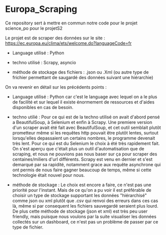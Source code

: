# Europa_Scraping
Ce repository sert à mettre en commun notre code pour le projet science_po pour le projetS2

Le projet est de scraper des données sur le site : https://ec.europa.eu/clima/ets/welcome.do?languageCode=fr

- Language utilisé : Python

- techno utilisé : Scrapy, asyncio

- méthode de stockage des fichiers : .json ou .Xml (ou autre type de frichier permettant de saugardé des données suivant une hiérarchie)


On va revenir en détail sur les précédents points :

- Language utilisé : Python car c'est le language avec lequel on a le plus de facilité et sur lequel il existe énormement de ressources et d'aides disponibles en cas de besoin.

- techno utilié : Pour ce qui est de la techno utilisé on avait d'abord pensé a BeautifulSoup, à Selenium et enfin à Scrapy.
Une premiere version d'un scraper avait été fait avec BeautifulSoup, et cet outil semblait plutôt prometteur même si les requêtes http pouvait être plutôt lentes, surtout lorsqu'elles depassaient un certains nombres, le programme devenait très lent. 
  Pour ce qui est du Selenium le choix à été très rapidement fait. On s'est aperçu que c'était plus un outil d'automatisation que de scraping, et nous ne pouvions pas nous baser sur ça pour scraper des centaines/miliers d'url différents.
  Scrapy est venu en dernier et s'est demarqué par sa rapidité, notamment grace aux  requête asynchrone qui ont permis de nous faire gagner beaucoup de temps, même si cette technologie était nouvel pour nous.

- méthode de stockage : Le choix est encore a faire, ce n'est pas une priorité pour l'instant. Mais de ce qu'on a pu voir il est préférable de choisir un type de stockage supportant les données "hiérarchisé" comme json ou xml plutôt que .csv qui renvoi des erreurs dans ces cas là, même si par consequent les fichiers sauvegardé seraient plus lourd.
  De plus cette méthode de stockage (json et xml) est très peu user friendly, mais puisque nous voulons par la suite visualiser les données collectés sur un dashboard, ce n'est pas un problème de passer par ce type de fichier.


